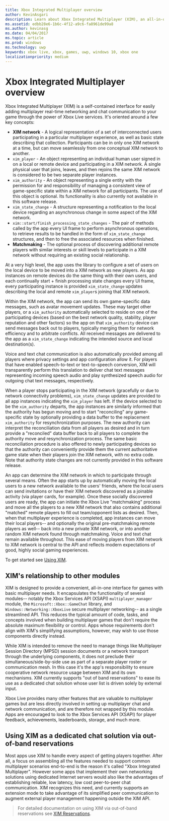 ```yaml
---
title: Xbox Integrated Multiplayer overview
author: KevinAsgari
description: Learn about Xbox Integrated Multiplayer (XIM), an all-in-one multiplayer/networking/chat solution for Xbox Live games.
ms.assetid: edbb28e6-1b6c-4f12-a9c6-fa8961de99a8
ms.author: kevinasg
ms.date: 04/04/2017
ms.topic: article
ms.prod: windows
ms.technology: uwp
keywords: xbox live, xbox, games, uwp, windows 10, xbox one
localizationpriority: medium
---
```


# Xbox Integrated Multiplayer overview

 Xbox Integrated Multiplayer (XIM) is a self-contained interface for easily adding multiplayer real-time networking and chat communication to your game through the power of Xbox Live services. It's oriented around a few key concepts:

 - **XIM network** - A logical representation of a set of interconnected users participating in a particular multiplayer experience, as well as basic state describing that collection. Participants can be in only one XIM network at a time, but can move seamlessly from one conceptual XIM network to another.
 - `xim_player` - An object representing an individual human user signed in on a local or remote device and participating in a XIM network. A single physical user that joins, leaves, and then rejoins the same XIM network is considered to be two separate player instances.
 - `xim_authority` - An object representing a single entity with the permission for and responsibility of managing a consistent view of game-specific state within a XIM network for all participants. The use of this object is optional. Its functionality is also currently not available in this software release.
 - `xim_state_change` - A structure representing a notification to the local device regarding an asynchronous change in some aspect of the XIM network.
 - `xim::start/finish_processing_state_changes` - The pair of methods called by the app every UI frame to perform asynchronous operations, to retrieve results to be handled in the form of `xim_state_change` structures, and then to free the associated resources when finished.
 - **Matchmaking** - The optional process of discovering additional remote players with similar interests or skill levels to participate in a XIM network without requiring an existing social relationship.

At a very high level, the app uses the library to configure a set of users on the local device to be moved into a XIM network as new players. As app instances on remote devices do the same thing with their own users, and each continually start + finish processing state changes every UI frame, every participating instance is provided `xim_state_change` updates describing the local and remote `xim_player`s joining that XIM network.

Within the XIM network, the app can send its own game-specific data messages, such as avatar movement updates. These may target other players, or a `xim_authority` automatically selected to reside on one of the participating devices (based on the best network quality, stability, player reputation and other factors) so the app on that `xim_authority` device can send messages back out to players, typically merging them for network efficiency and to arbitrate conflicts. All received messages are delivered to the app as a `xim_state_change` indicating the intended source and local destination(s).

Voice and text chat communication is also automatically provided among all players where privacy settings and app configuration allow it. For players that have enabled speech-to-text or text-to-speech conversion, XIM will transparently perform this translation to deliver chat text messages representing incoming speech audio and play synthesized speech audio for outgoing chat text messages, respectively.

When a player stops participating in the XIM network (gracefully or due to network connectivity problems), `xim_state_change` updates are provided to all app instances indicating the `xim_player` has left. If the device selected to be the `xim_authority` departs, the app instances are similarly informed that the authority has begun moving and to start "reconciling" any game-specific state by optionally providing a data buffer to the replacement `xim_authority` for resynchronization purposes. The new authority can interpret the reconciliation data from all players as desired and in turn provide a "reconciled" data buffer back to all players to complete the authority move and resynchronization process. The same basic reconciliation procedure is also offered to newly participating devices so that the authority can conveniently provide them the current authoritative game state when their players join the XIM network, with no extra code. Note that authority state changes are not currently provided in this software release.

An app can determine the XIM network in which to participate through several means. Often the app starts up by automatically moving the local users to a new network available to the users' friends, where the local users can send invitations or have their XIM network discovered as a joinable activity (via player cards, for example). Once these socially discovered users are ready, the app can initiate the Xbox Live "matchmaking" process and move all the players to a new XIM network that also contains additional "matched" remote players to fill out team/opponent lists as desired. Then, when that multiplayer experience is completed, app instances can move their local players-- and optionally the original pre-matchmaking remote players as well-- back into a new private XIM network, or into another random XIM network found through matchmaking. Voice and text chat remain available throughout. This ease of moving players from XIM network to XIM network is central to the API and reflects modern expectations of good, highly social gaming experiences.

To get started see [Using XIM](xbox-integrated-multiplayer/using-xim.md).

## XIM's relationship to other modules

XIM is designed to provide a convenient, all-in-one interface for games with basic multiplayer needs. It encapsulates the functionality of several modules-- notably the Xbox Services API (XSAPI) `multiplayer_manager` module, the `Microsoft::Xbox::GameChat` library, and `Windows::Networking::XboxLive` secure multiplayer networking-- as a single streamlined API. This reduces the typical amount of code, tasks, and concepts involved when building multiplayer games that don't require the absolute maximum flexibility or control. Apps whose requirements don't align with XIM's simplifying assumptions, however, may wish to use those components directly instead.

While XIM is intended to remove the need to manage things like Multiplayer Session Directory (MPSD) session documents or a network transport through the underlying components, it does not preclude their simultaneous/side-by-side use as part of a separate player roster or communication mesh. In this case it's the app's responsibility to ensure cooperative network resource usage between XIM and its own mechanisms. XIM currently supports "out of band reservations" to ease its use as a dedicated chat solution whose user list is driven solely by external input.

Xbox Live provides many other features that are valuable to multiplayer games but are less directly involved in setting up multiplayer chat and network communication, and are therefore not wrapped by this module. Apps are encouraged to look to the Xbox Services API (XSAPI) for player feedback, achievements, leaderboards, storage, and much more.


## Using XIM as a dedicated chat solution via out-of-band reservations

Most apps use XIM to handle every aspect of getting players together. After all, a focus on assembling all the features needed to support common multiplayer scenarios end-to-end is the reason it's called "Xbox Integrated Multiplayer". However some apps that implement their own networking solutions using dedicated Internet servers would also like the advantages of establishing reliable, low latency, low cost peer-to-peer chat communication. XIM recognizes this need, and currently supports an extension mode to take advantage of its simplified peer communication to augment external player management happening outside the XIM API.

> For detailed documentation on using XIM via out-of-band reservations see [XIM Reservations](xbox-integrated-multiplayer/xim-reservations.md).
